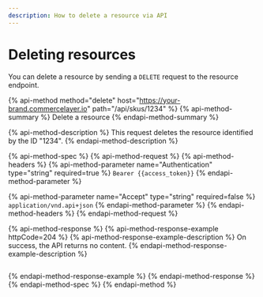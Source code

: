 ```yaml
---
description: How to delete a resource via API
---
```


# Deleting resources

You can delete a resource by sending a `DELETE` request to the resource endpoint.

{% api-method method="delete" host="https://your-brand.commercelayer.io" path="/api/skus/1234" %}
{% api-method-summary %}
Delete a resource
{% endapi-method-summary %}

{% api-method-description %}
This request deletes the resource identified by the ID "1234".
{% endapi-method-description %}

{% api-method-spec %}
{% api-method-request %}
{% api-method-headers %}
{% api-method-parameter name="Authentication" type="string" required=true %}
`Bearer {{access_token}}`
{% endapi-method-parameter %}

{% api-method-parameter name="Accept" type="string" required=false %}
`application/vnd.api+json`
{% endapi-method-parameter %}
{% endapi-method-headers %}
{% endapi-method-request %}

{% api-method-response %}
{% api-method-response-example httpCode=204 %}
{% api-method-response-example-description %}
On success, the API returns no content.
{% endapi-method-response-example-description %}

```

```
{% endapi-method-response-example %}
{% endapi-method-response %}
{% endapi-method-spec %}
{% endapi-method %}

